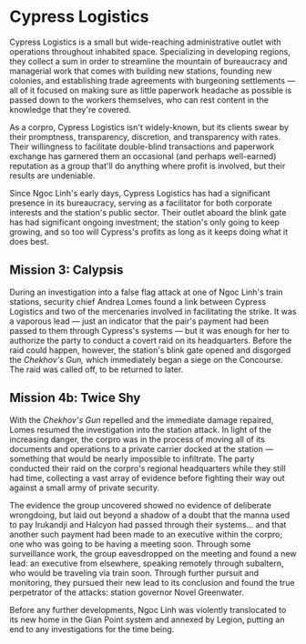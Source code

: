 # Cypress Logistics

Cypress Logistics is a small but wide-reaching administrative outlet with operations throughout inhabited space. Specializing in developing regions, they collect a sum in order to streamline the mountain of bureaucracy and managerial work that comes with building new stations, founding new colonies, and establishing trade agreements with burgeoning settlements — all of it focused on making sure as little paperwork headache as possible is passed down to the workers themselves, who can rest content in the knowledge that they're covered.

As a corpro, Cypress Logistics isn't widely-known, but its clients swear by their promptness, transparency, discretion, and transparency with rates. Their willingness to facilitate double-blind transactions and paperwork exchange has garnered them an occasional (and perhaps well-earned) reputation as a group that'll do anything where profit is involved, but their results are undeniable.

Since Ngoc Linh's early days, Cypress Logistics has had a significant presence in its bureaucracy, serving as a facilitator for both corporate interests and the station's public sector. Their outlet aboard the blink gate has had significant ongoing investment; the station's only going to keep growing, and so too will Cypress's profits as long as it keeps doing what it does best.

## Mission 3: Calypsis

During an investigation into a false flag attack at one of Ngoc Linh's train stations, security chief Andrea Lomes found a link between Cypress Logistics and two of the mercenaries involved in facilitating the strike. It was a vaporous lead — just an indicator that the pair's payment had been passed to them through Cypress's systems — but it was enough for her to authorize the party to conduct a covert raid on its headquarters. Before the raid could happen, however, the station's blink gate opened and disgorged the *Chekhov's Gun,* which immediately began a siege on the Concourse. The raid was called off, to be returned to later.

## Mission 4b: Twice Shy

With the *Chekhov's Gun* repelled and the immediate damage repaired, Lomes resumed the investigation into the station attack. In light of the increasing danger, the corpro was in the process of moving all of its documents and operations to a private carrier docked at the station — something that would be nearly impossible to infiltrate. The party conducted their raid on the corpro's regional headquarters while they still had time, collecting a vast array of evidence before fighting their way out against a small army of private security.

The evidence the group uncovered showed no evidence of deliberate wrongdoing, but laid out beyond a shadow of a doubt that the manna used to pay Irukandji and Halcyon had passed through their systems... and that another such payment had been made to an executive within the corpro; one who was going to be having a meeting soon. Through some surveillance work, the group eavesdropped on the meeting and found a new lead: an executive from elsewhere, speaking remotely through subaltern, who would be traveling via train soon. Through further pursuit and monitoring, they pursued their new lead to its conclusion and found the true perpetrator of the attacks: station governor Novel Greenwater.

Before any further developments, Ngoc Linh was violently translocated to its new home in the Gian Point system and annexed by Legion, putting an end to any investigations for the time being.
